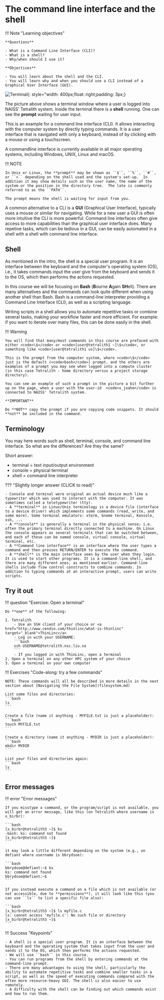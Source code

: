 # The command line interface and the shell

!!! Note "Learning objectives" 

    **Questions**

    - What is a Command Line Interface (CLI)?
    - What is a shell?
    - Why/when should I use it?

    **Objectives**

    - You will learn about the shell and the CLI.
    - You will learn why and when you should use a CLI instead of a Graphical User Interface (GUI). 
    
![Terminal](images/terminal_tetralith.png){: style="width: 400px;float: right;padding: 3px;}

The picture above shows a terminal window where a user is logged into NAISS' Tetralith system.  Inside the terminal there is a **shell** running. One can see the **prompt** waiting for user input.  

This is an example for a command line interface (CLI).  It allows interacting with the computer system by directly typing commands. It is a user interface that is navigated with only a keyboard, instead of by clicking with a mouse or using a touchscreen.
 
A commandline interface is currently available in all major operating systems, including Windows, UNIX, Linux and macOS.

!!! NOTE 

    In Unix or Linux, the **prompt** may be shown as ``$``, ``%``, ``#``, or ``>`` depending on the shell used and the system's set-up.  In addition it may show details such as the user name, the name of the system or the position in the directory tree.  The late is commonly referred to as the ``PATH``.

    The prompt means the shell is waiting for input from you. 
   
A common alternative to a CLI is a **GUI** (Graphical User Interface), typically uses a mouse or similar for navigating.  While for a new user a GUI is often more intuitive the CLI is more powerful.  Command line interfaces often give access to more capabilities than the graphical user interface does.  Many repetive tasks, which can be tedious in a GUI, can be easily automated in a shell with a shell with command line interface.

## Shell 

As mentioned in the intro, the shell is a special user program. It is an interface between the keyboard and the computer's operating system (OS), i.e., it takes commands input the user give from the keyboard and sends it to the OS, which then performs the actions requested.  

In this course we will be focusing on **Bash** (**B**ourne **A**gain **SH**ell).   There are many alternatives and the commands can look quite different when using another shell than Bash.
Bash is a command-line interpreter providing a Command Line Interface (CLI), as well as a scripting language.

Writing scripts in a shell allows you to automate repetitive tasks or combine several tasks, making your workflow faster and more efficient. For example: if you want to iterate over many files, this can be done easily in the shell. 

!!! Warning 

    You will find that many/most commands in this course are prefaced with either <code>\$</code> or <code>[user@tetralith1 ~]\$</code>, or something like <code>[user@tetralith1 us]\$</code>. 

    This is the prompt from the computer system, where <code>\$</code> just is the default (<code>bash</code>) prompt, and the others are examples of a prompt you may see when logged into a compute cluster (in this case Tetralith - home directory versus a project storage directory).

    You can see an example of such a prompt in the picture a bit further up on the page, when a user with the user-id  <code>x_joahe</code> is connected to NAISS' Tetralith system.

    **IMPORTANT**

    Do **NOT** copy the prompt if you are copying code snippets. It should **not** be included in the command. 

## Terminology

You may here words such as shell, terminal, console, and command line interface. So what are the differences? Are they the same? 

Short answer:

- terminal = text input/output environment
- console = physical terminal
- shell = command line interpreter

??? "Slightly longer answer (CLICK to read)"

    - Console and terminal were original an actual device much like a typewriter which was used to interact with the computer. It was sometimes called a teletypewriter (tty). 
    - A **terminal** in Linux/Unix terminology is a device file (interface to a device driver) which implements some commands (read, write, and some more). Some terminal emulators: xterm, Gnome terminal, Konsole, ssh, ...
    - A **console** is generally a terminal in the physical sense; i.e. often the primary terminal directly connected to a machine. On Linux the console appears as several terminals that can be switched between, and each of these can be named console, virtual console, virtual terminal, etc. 
    - A **Command line interface** is an interface where the user types a command and then presses RETURN/ENTER to execute the command.
    - A **shell** is the main interface seen by the user when they login. It is used to start other programs. It is a command-line shell, and there are many different ones, as mentioned earlier. Command-line shells include flow control constructs to combine commands. In addition to typing commands at an interactive prompt, users can write scripts. 

## Try it out 

!!! question "Exercise: Open a terminal" 

    Do **one** of the following: 

    1. Tetralith
        - Use an SSH client of your choice or <a href="http://www.cendio.com/thinlinc/what-is-thinlinc" target="_blank">ThinLinc</a>
        - Log in with your USERNAME: 
        ```bash
        ssh USERNAME@tetralith.nsc.liu.se
        ```
        - If you logged in with ThinLinc, open a terminal
    2. Open a terminal on any other HPC system of your choice
    3. Open a terminal on your own computer 

!!! Exercises "Code-along: try a few commands"

    NOTE: These commands will all be described in more details in the next section about [Navigating the File System](filesystem.md) 

    List some files and directories:
    ```bash
    ls
    ```

    Create a file (name it anything - MYFILE.txt is just a placeholder):
    ```bash
    touch MYFILE.txt
    ```

    Create a directory (name it anything - MYDIR is just a placeholder):
    ```bash
    mkdir MYDIR
    ```

    List your files and directories again: 
    ```bash
    ls
    ```

## Error messages 

!!! error "Error messages"

    If you misstype a command, or the program/script is not available, you will get an error message, like this (on Tetralith where username is x_birbr): 

    ```bash
    [x_birbr@tetralith3 ~]$ ks
    -bash: ks: command not found
    [x_birbr@tetralith3 ~]$  
    ```

    it may look a little different depending on the system (e.g., on defiant where username is bbrydsoe): 

    ```bash
    bbrydsoe@defiant:~$ ks
    ks: command not found
    bbrydsoe@defiant:~$ 
    ```

    If you instead execute a command on a file which is not available (or not accessible, due to **permissions**), it will look like this (you can use ``ls`` to list a specific file also): 

    ```bash
    [x_birbr@tetralith3 ~]$ ls myfile.c
    ls: cannot access 'myfile.c': No such file or directory
    [x_birbr@tetralith3 ~]$ 
    ```

!!! Success "Keypoints" 

    - A shell is a special user program. It is an interface between the keyboard and the operating system that takes input from the user and sends it to the OS, which then performs the actions requested.
    - We will use ``bash`` in this course.
    - You can run programs from the shell by entering commands at the command-line prompt.
    - There are many advantages to using the shell, particularly the ability to automate repetitive tasks and combine smaller tasks in a script, as well as the speed of executing commands compared with the often more resource-heavy GUI. The shell is also easier to use remotely.
    - A difficulty with the shell can be finding out which commands exist and how to run them.

